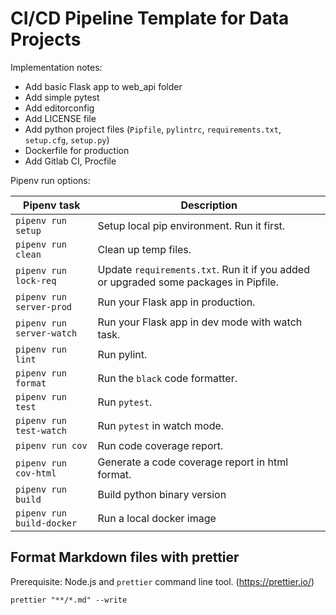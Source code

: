 # CI/CD Pipeline Template for Data Projects

Implementation notes:

- Add basic Flask app to web_api folder
- Add simple pytest
- Add editorconfig
- Add LICENSE file
- Add python project files (`Pipfile`, `pylintrc`, `requirements.txt`, `setup.cfg`, `setup.py`)
- Dockerfile for production
- Add Gitlab CI, Procfile

Pipenv run options:

| Pipenv task               | Description                                                                          |
| ------------------------- | ------------------------------------------------------------------------------------ |
| `pipenv run setup`        | Setup local pip environment. Run it first.                                           |
| `pipenv run clean`        | Clean up temp files.                                                                 |
| `pipenv run lock-req`     | Update `requirements.txt`. Run it if you added or upgraded some packages in Pipfile. |
| `pipenv run server-prod`  | Run your Flask app in production.                                                    |
| `pipenv run server-watch` | Run your Flask app in dev mode with watch task.                                      |
| `pipenv run lint`         | Run pylint.                                                                          |
| `pipenv run format`       | Run the `black` code formatter.                                                      |
| `pipenv run test`         | Run `pytest`.                                                                        |
| `pipenv run test-watch`   | Run `pytest` in watch mode.                                                          |
| `pipenv run cov`          | Run code coverage report.                                                            |
| `pipenv run cov-html`     | Generate a code coverage report in html format.                                      |
| `pipenv run build`        | Build python binary version                                                          |
| `pipenv run build-docker` | Run a local docker image                                                             |

## Format Markdown files with prettier

Prerequisite: Node.js and `prettier` command line tool. (https://prettier.io/)

```
prettier "**/*.md" --write
```
